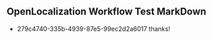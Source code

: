 ## OpenLocalization Workflow Test MarkDown
* 279c4740-335b-4939-87e5-99ec2d2a6017 thanks!

<!--HONumber=Aug16_HO1-->


